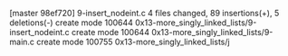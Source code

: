 [master 98ef720] 9-insert_nodeint.c
 4 files changed, 89 insertions(+), 5 deletions(-)
 create mode 100644 0x13-more_singly_linked_lists/9-insert_nodeint.c
 create mode 100644 0x13-more_singly_linked_lists/9-main.c
 create mode 100755 0x13-more_singly_linked_lists/j
